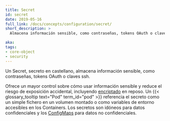```yaml
---
title: Secret
id: secret
date: 2019-05-16
full_link: /docs/concepts/configuration/secret/
short_description: >
  Almacena información sensible, como contraseñas, tokens OAuth o claves ssh.

aka: 
tags:
- core-object
- security
---
```

 Un Secret, secreto en castellano, almacena información sensible, como contraseñas, tokens OAuth o claves ssh.

<!--more--> 

Ofrece un mayor control sobre cómo usar información sensible y reduce el riesgo de exposición accidental, incluyendo [encriptado](/docs/tasks/administer-cluster/encrypt-data/#ensure-all-secrets-are-encrypted) en reposo. Un {{< glossary_tooltip text="Pod" term_id="pod" >}} referencia el secreto como un simple fichero en un volumen montado o como variables de entorno accesibles en los Containers. Los secretos son idóneos para datos confidenciales y los [ConfigMaps](/docs/tasks/configure-pod-container/configure-pod-configmap/) para datos no confidenciales.
